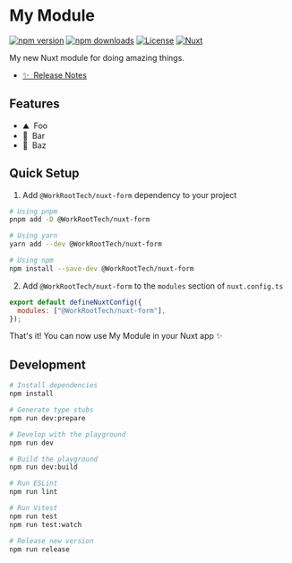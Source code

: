 <!--
Get your module up and running quickly.

Find and replace all on all files (CMD+SHIFT+F):
- Name: My Module
- Package name: @WorkRootTech/nuxt-form
- Description: My new Nuxt module
-->

# My Module

[![npm version][npm-version-src]][npm-version-href]
[![npm downloads][npm-downloads-src]][npm-downloads-href]
[![License][license-src]][license-href]
[![Nuxt][nuxt-src]][nuxt-href]

My new Nuxt module for doing amazing things.

- [✨ &nbsp;Release Notes](/CHANGELOG.md)
  <!-- - [🏀 Online playground](https://stackblitz.com/github/WorkRootTech/nuxt-form?file=playground%2Fapp.vue) -->
  <!-- - [📖 &nbsp;Documentation](https://example.com) -->

## Features

<!-- Highlight some of the features your module provide here -->

- ⛰ &nbsp;Foo
- 🚠 &nbsp;Bar
- 🌲 &nbsp;Baz

## Quick Setup

1. Add `@WorkRootTech/nuxt-form` dependency to your project

```bash
# Using pnpm
pnpm add -D @WorkRootTech/nuxt-form

# Using yarn
yarn add --dev @WorkRootTech/nuxt-form

# Using npm
npm install --save-dev @WorkRootTech/nuxt-form
```

2. Add `@WorkRootTech/nuxt-form` to the `modules` section of `nuxt.config.ts`

```js
export default defineNuxtConfig({
  modules: ["@WorkRootTech/nuxt-form"],
});
```

That's it! You can now use My Module in your Nuxt app ✨

## Development

```bash
# Install dependencies
npm install

# Generate type stubs
npm run dev:prepare

# Develop with the playground
npm run dev

# Build the playground
npm run dev:build

# Run ESLint
npm run lint

# Run Vitest
npm run test
npm run test:watch

# Release new version
npm run release
```

<!-- Badges -->

[npm-version-src]: https://img.shields.io/npm/v/@WorkRootTech/nuxt-form/latest.svg?style=flat&colorA=18181B&colorB=28CF8D
[npm-version-href]: https://npmjs.com/package/@WorkRootTech/nuxt-form
[npm-downloads-src]: https://img.shields.io/npm/dm/@WorkRootTech/nuxt-form.svg?style=flat&colorA=18181B&colorB=28CF8D
[npm-downloads-href]: https://npmjs.com/package/@WorkRootTech/nuxt-form
[license-src]: https://img.shields.io/npm/l/@WorkRootTech/nuxt-form.svg?style=flat&colorA=18181B&colorB=28CF8D
[license-href]: https://npmjs.com/package/@WorkRootTech/nuxt-form
[nuxt-src]: https://img.shields.io/badge/Nuxt-18181B?logo=nuxt.js
[nuxt-href]: https://nuxt.com
